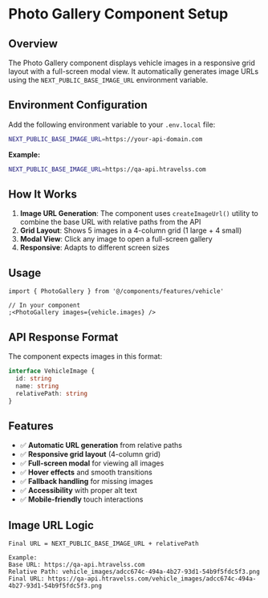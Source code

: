# Photo Gallery Component Setup

## Overview

The Photo Gallery component displays vehicle images in a responsive grid layout with a full-screen modal view. It automatically generates image URLs using the `NEXT_PUBLIC_BASE_IMAGE_URL` environment variable.

## Environment Configuration

Add the following environment variable to your `.env.local` file:

```bash
NEXT_PUBLIC_BASE_IMAGE_URL=https://your-api-domain.com
```

**Example:**

```bash
NEXT_PUBLIC_BASE_IMAGE_URL=https://qa-api.htravelss.com
```

## How It Works

1. **Image URL Generation**: The component uses `createImageUrl()` utility to combine the base URL with relative paths from the API
2. **Grid Layout**: Shows 5 images in a 4-column grid (1 large + 4 small)
3. **Modal View**: Click any image to open a full-screen gallery
4. **Responsive**: Adapts to different screen sizes

## Usage

```tsx
import { PhotoGallery } from '@/components/features/vehicle'

// In your component
;<PhotoGallery images={vehicle.images} />
```

## API Response Format

The component expects images in this format:

```typescript
interface VehicleImage {
  id: string
  name: string
  relativePath: string
}
```

## Features

- ✅ **Automatic URL generation** from relative paths
- ✅ **Responsive grid layout** (4-column grid)
- ✅ **Full-screen modal** for viewing all images
- ✅ **Hover effects** and smooth transitions
- ✅ **Fallback handling** for missing images
- ✅ **Accessibility** with proper alt text
- ✅ **Mobile-friendly** touch interactions

## Image URL Logic

```
Final URL = NEXT_PUBLIC_BASE_IMAGE_URL + relativePath

Example:
Base URL: https://qa-api.htravelss.com
Relative Path: vehicle_images/adcc674c-494a-4b27-93d1-54b9f5fdc5f3.png
Final URL: https://qa-api.htravelss.com/vehicle_images/adcc674c-494a-4b27-93d1-54b9f5fdc5f3.png
```
